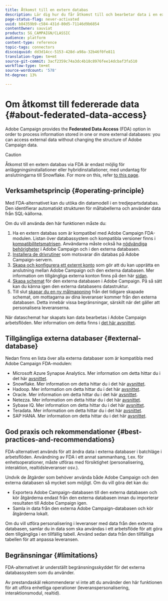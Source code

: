 ```yaml
---
title: Åtkomst till en extern databas
description: Lär dig hur du får åtkomst till och bearbetar data i en extern databas
page-status-flag: never-activated
uuid: b84359b9-c584-431d-80d5-71146d9b6854
contentOwner: sauviat
products: SG_CAMPAIGN/CLASSIC
audience: platform
content-type: reference
topic-tags: connectors
discoiquuid: dd3d14cc-5153-428d-a98a-32b46f0fe811
translation-type: tm+mt
source-git-commit: 3acf2359c74a3dc4b18c8976fee14dcbaf3fa510
workflow-type: tm+mt
source-wordcount: '578'
ht-degree: 13%

---
```



# Om åtkomst till federerade data {#about-federated-data-access}

Adobe Campaign provides the **Federated Data Access** (FDA) option in order to process information stored in one or more external databases: you can access external data without changing the structure of Adobe Campaign data.

>[!CAUTION]
>
>Åtkomst till en extern databas via FDA är endast möjlig för anläggningsinstallationer eller hybridinstallationer, med undantag för anslutningarna till Snowflake. For more on this, refer [to this page](../../installation/using/capability-matrix.md).

## Verksamhetsprincip {#operating-principle}

Med FDA-alternativet kan du utöka din datamodell i en tredjepartsdatabas. Den identifierar automatiskt strukturen för måltabellerna och använder data från SQL-källorna.

Om du vill använda den här funktionen måste du:

1. Ha en extern databas som är kompatibel med Adobe Campaign FDA-modulen. Listan över databassystem och kompatibla versioner finns i [kompatibilitetsmatrisen](https://helpx.adobe.com/se/campaign/kb/compatibility-matrix.html). Användarna måste också ha [nödvändiga behörigheter](../../platform/using/remote-database-access-rights.md) i Adobe Campaign och i den externa databasen.
1. [Installera de drivrutiner](../../platform/using/specific-configuration-database.md) som motsvarar din databas på Adobe Campaign-servern.
1. [Skapa och konfigurera ett externt konto](../../platform/using/connecting-to-database.md) som gör att du kan upprätta en anslutning mellan Adobe Campaign och den externa databasen. Mer information om tillgängliga externa konton finns på den här [sidan](../../platform/using/external-accounts.md).
1. [Skapa schemat](../../platform/using/creating-data-schema.md) för den externa databasen i Adobe Campaign. På så sätt kan du känna igen den externa databasens datastruktur.
1. Till slut [skapar du en ny målmappning](../../platform/using/defining-data-mapping.md) från det tidigare skapade schemat, om mottagarna av dina leveranser kommer från den externa databasen. Detta innebär vissa begränsningar, särskilt när det gäller att personalisera leveranserna.

När dataschemat har skapats kan data bearbetas i Adobe Campaign arbetsflöden. Mer information om detta finns i [det här avsnittet](../../workflow/using/accessing-an-external-database--fda-.md).

## Tillgängliga externa databaser {#external-database}

Nedan finns en lista över alla externa databaser som är kompatibla med Adobe Campaign FDA-modulen:

* Microsoft Azure Synapse Analytics. Mer information om detta hittar du i det här [avsnittet](../../platform/using/specific-configuration-database.md#azure-external).
* Snowflake. Mer information om detta hittar du i det här [avsnittet](../../platform/using/specific-configuration-database.md#configure-access-to-snowflake).
* Hadoop. Mer information om detta hittar du i det här [avsnittet](../../platform/using/specific-configuration-database.md#configure-access-to-hadoop-3).
* Oracle. Mer information om detta hittar du i det här [avsnittet](../../platform/using/specific-configuration-database.md#configure-access-to-oracle).
* Netezza. Mer information om detta hittar du i det här [avsnittet](../../platform/using/specific-configuration-database.md#configure-access-to-netezza).
* Sybase IQ. Mer information om detta hittar du i det här [avsnittet](../../platform/using/specific-configuration-database.md#configure-access-to-sybase-iq).
* Teradata. Mer information om detta hittar du i det här [avsnittet](../../platform/using/specific-configuration-database.md#configure-access-to-teradata).
* SAP HANA. Mer information om detta hittar du i det här [avsnittet](../../platform/using/specific-configuration-database.md).

## God praxis och rekommendationer {#best-practices-and-recommendations}

FDA-alternativet används för att ändra data i externa databaser i batchläge i arbetsflöden. Användning av FDA i ett annat sammanhang, t.ex. för enhetsoperationer, måste utföras med försiktighet (personalisering, interaktion, realtidsleveranser osv.).

Undvik de åtgärder som behöver använda både Adobe Campaign och den externa databasen så mycket som möjligt. Om du vill göra det kan du:

* Exportera Adobe Campaign-databasen till den externa databasen och kör åtgärderna endast från den externa databasen innan du importerar resultaten till Adobe Campaign igen.
* Samla in data från den externa Adobe Campaign-databasen och kör åtgärderna lokalt.

Om du vill utföra personalisering i leveranser med data från den externa databasen, samlar du in data som ska användas i ett arbetsflöde för att göra dem tillgängliga i en tillfällig tabell. Använd sedan data från den tillfälliga tabellen för att anpassa leveransen.

## Begränsningar {#limitations}

FDA-alternativet är underställt begränsningsskyddet för det externa databassystem som du använder.

Av prestandaskäl rekommenderar vi inte att du använder den här funktionen för att utföra enhetliga operationer (leveranspersonalisering, interaktionsmodul, realtid).
